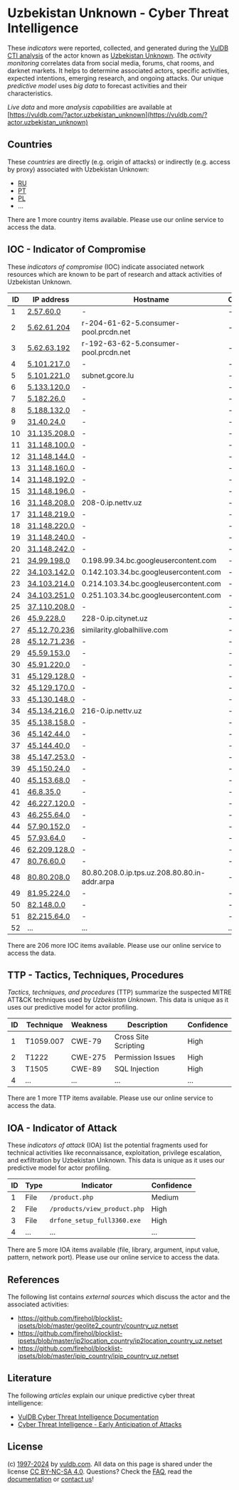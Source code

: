 # Uzbekistan Unknown - Cyber Threat Intelligence

These _indicators_ were reported, collected, and generated during the [VulDB CTI analysis](https://vuldb.com/?kb.cti) of the actor known as [Uzbekistan Unknown](https://vuldb.com/?actor.uzbekistan_unknown). The _activity monitoring_ correlates data from social media, forums, chat rooms, and darknet markets. It helps to determine associated actors, specific activities, expected intentions, emerging research, and ongoing attacks. Our unique _predictive model_ uses _big data_ to forecast activities and their characteristics.

_Live data_ and more _analysis capabilities_ are available at [https://vuldb.com/?actor.uzbekistan_unknown](https://vuldb.com/?actor.uzbekistan_unknown)

## Countries

These _countries_ are directly (e.g. origin of attacks) or indirectly (e.g. access by proxy) associated with Uzbekistan Unknown:

* [RU](https://vuldb.com/?country.ru)
* [PT](https://vuldb.com/?country.pt)
* [PL](https://vuldb.com/?country.pl)
* ...

There are 1 more country items available. Please use our online service to access the data.

## IOC - Indicator of Compromise

These _indicators of compromise_ (IOC) indicate associated network resources which are known to be part of research and attack activities of Uzbekistan Unknown.

ID | IP address | Hostname | Campaign | Confidence
-- | ---------- | -------- | -------- | ----------
1 | [2.57.60.0](https://vuldb.com/?ip.2.57.60.0) | - | - | High
2 | [5.62.61.204](https://vuldb.com/?ip.5.62.61.204) | r-204-61-62-5.consumer-pool.prcdn.net | - | High
3 | [5.62.63.192](https://vuldb.com/?ip.5.62.63.192) | r-192-63-62-5.consumer-pool.prcdn.net | - | High
4 | [5.101.217.0](https://vuldb.com/?ip.5.101.217.0) | - | - | High
5 | [5.101.221.0](https://vuldb.com/?ip.5.101.221.0) | subnet.gcore.lu | - | High
6 | [5.133.120.0](https://vuldb.com/?ip.5.133.120.0) | - | - | High
7 | [5.182.26.0](https://vuldb.com/?ip.5.182.26.0) | - | - | High
8 | [5.188.132.0](https://vuldb.com/?ip.5.188.132.0) | - | - | High
9 | [31.40.24.0](https://vuldb.com/?ip.31.40.24.0) | - | - | High
10 | [31.135.208.0](https://vuldb.com/?ip.31.135.208.0) | - | - | High
11 | [31.148.100.0](https://vuldb.com/?ip.31.148.100.0) | - | - | High
12 | [31.148.144.0](https://vuldb.com/?ip.31.148.144.0) | - | - | High
13 | [31.148.160.0](https://vuldb.com/?ip.31.148.160.0) | - | - | High
14 | [31.148.192.0](https://vuldb.com/?ip.31.148.192.0) | - | - | High
15 | [31.148.196.0](https://vuldb.com/?ip.31.148.196.0) | - | - | High
16 | [31.148.208.0](https://vuldb.com/?ip.31.148.208.0) | 208-0.ip.nettv.uz | - | High
17 | [31.148.219.0](https://vuldb.com/?ip.31.148.219.0) | - | - | High
18 | [31.148.220.0](https://vuldb.com/?ip.31.148.220.0) | - | - | High
19 | [31.148.240.0](https://vuldb.com/?ip.31.148.240.0) | - | - | High
20 | [31.148.242.0](https://vuldb.com/?ip.31.148.242.0) | - | - | High
21 | [34.99.198.0](https://vuldb.com/?ip.34.99.198.0) | 0.198.99.34.bc.googleusercontent.com | - | Medium
22 | [34.103.142.0](https://vuldb.com/?ip.34.103.142.0) | 0.142.103.34.bc.googleusercontent.com | - | Medium
23 | [34.103.214.0](https://vuldb.com/?ip.34.103.214.0) | 0.214.103.34.bc.googleusercontent.com | - | Medium
24 | [34.103.251.0](https://vuldb.com/?ip.34.103.251.0) | 0.251.103.34.bc.googleusercontent.com | - | Medium
25 | [37.110.208.0](https://vuldb.com/?ip.37.110.208.0) | - | - | High
26 | [45.9.228.0](https://vuldb.com/?ip.45.9.228.0) | 228-0.ip.citynet.uz | - | High
27 | [45.12.70.236](https://vuldb.com/?ip.45.12.70.236) | similarity.globalhilive.com | - | High
28 | [45.12.71.236](https://vuldb.com/?ip.45.12.71.236) | - | - | High
29 | [45.59.153.0](https://vuldb.com/?ip.45.59.153.0) | - | - | High
30 | [45.91.220.0](https://vuldb.com/?ip.45.91.220.0) | - | - | High
31 | [45.129.128.0](https://vuldb.com/?ip.45.129.128.0) | - | - | High
32 | [45.129.170.0](https://vuldb.com/?ip.45.129.170.0) | - | - | High
33 | [45.130.148.0](https://vuldb.com/?ip.45.130.148.0) | - | - | High
34 | [45.134.216.0](https://vuldb.com/?ip.45.134.216.0) | 216-0.ip.nettv.uz | - | High
35 | [45.138.158.0](https://vuldb.com/?ip.45.138.158.0) | - | - | High
36 | [45.142.44.0](https://vuldb.com/?ip.45.142.44.0) | - | - | High
37 | [45.144.40.0](https://vuldb.com/?ip.45.144.40.0) | - | - | High
38 | [45.147.253.0](https://vuldb.com/?ip.45.147.253.0) | - | - | High
39 | [45.150.24.0](https://vuldb.com/?ip.45.150.24.0) | - | - | High
40 | [45.153.68.0](https://vuldb.com/?ip.45.153.68.0) | - | - | High
41 | [46.8.35.0](https://vuldb.com/?ip.46.8.35.0) | - | - | High
42 | [46.227.120.0](https://vuldb.com/?ip.46.227.120.0) | - | - | High
43 | [46.255.64.0](https://vuldb.com/?ip.46.255.64.0) | - | - | High
44 | [57.90.152.0](https://vuldb.com/?ip.57.90.152.0) | - | - | High
45 | [57.93.64.0](https://vuldb.com/?ip.57.93.64.0) | - | - | High
46 | [62.209.128.0](https://vuldb.com/?ip.62.209.128.0) | - | - | High
47 | [80.76.60.0](https://vuldb.com/?ip.80.76.60.0) | - | - | High
48 | [80.80.208.0](https://vuldb.com/?ip.80.80.208.0) | 80.80.208.0.ip.tps.uz.208.80.80.in-addr.arpa | - | High
49 | [81.95.224.0](https://vuldb.com/?ip.81.95.224.0) | - | - | High
50 | [82.148.0.0](https://vuldb.com/?ip.82.148.0.0) | - | - | High
51 | [82.215.64.0](https://vuldb.com/?ip.82.215.64.0) | - | - | High
52 | ... | ... | ... | ...

There are 206 more IOC items available. Please use our online service to access the data.

## TTP - Tactics, Techniques, Procedures

_Tactics, techniques, and procedures_ (TTP) summarize the suspected MITRE ATT&CK techniques used by _Uzbekistan Unknown_. This data is unique as it uses our predictive model for actor profiling.

ID | Technique | Weakness | Description | Confidence
-- | --------- | -------- | ----------- | ----------
1 | T1059.007 | CWE-79 | Cross Site Scripting | High
2 | T1222 | CWE-275 | Permission Issues | High
3 | T1505 | CWE-89 | SQL Injection | High
4 | ... | ... | ... | ...

There are 1 more TTP items available. Please use our online service to access the data.

## IOA - Indicator of Attack

These _indicators of attack_ (IOA) list the potential fragments used for technical activities like reconnaissance, exploitation, privilege escalation, and exfiltration by Uzbekistan Unknown. This data is unique as it uses our predictive model for actor profiling.

ID | Type | Indicator | Confidence
-- | ---- | --------- | ----------
1 | File | `/product.php` | Medium
2 | File | `/products/view_product.php` | High
3 | File | `drfone_setup_full3360.exe` | High
4 | ... | ... | ...

There are 5 more IOA items available (file, library, argument, input value, pattern, network port). Please use our online service to access the data.

## References

The following list contains _external sources_ which discuss the actor and the associated activities:

* https://github.com/firehol/blocklist-ipsets/blob/master/geolite2_country/country_uz.netset
* https://github.com/firehol/blocklist-ipsets/blob/master/ip2location_country/ip2location_country_uz.netset
* https://github.com/firehol/blocklist-ipsets/blob/master/ipip_country/ipip_country_uz.netset

## Literature

The following _articles_ explain our unique predictive cyber threat intelligence:

* [VulDB Cyber Threat Intelligence Documentation](https://vuldb.com/?kb.cti)
* [Cyber Threat Intelligence - Early Anticipation of Attacks](https://www.scip.ch/en/?labs.20201022)

## License

(c) [1997-2024](https://vuldb.com/?kb.changelog) by [vuldb.com](https://vuldb.com/?kb.about). All data on this page is shared under the license [CC BY-NC-SA 4.0](https://creativecommons.org/licenses/by-nc-sa/4.0/). Questions? Check the [FAQ](https://vuldb.com/?kb.faq), read the [documentation](https://vuldb.com/?kb) or [contact us](https://vuldb.com/?contact)!
